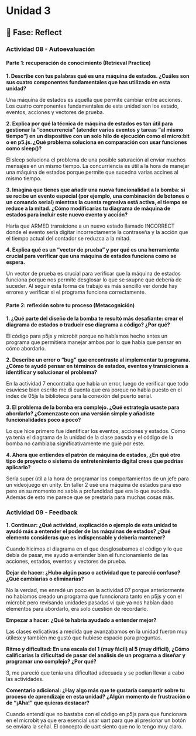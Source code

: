 # Unidad 3


## 🤔 Fase: Reflect

### Actividad 08 - Autoevaluación

#### Parte 1: recuperación de conocimiento (Retrieval Practice)

**1. Describe con tus palabras qué es una máquina de estados. ¿Cuáles son sus cuatro componentes fundamentales que has utilizado en esta unidad?**

Una máquina de estados es aquella que permite cambiar entre acciones. Los cuatro componentes fundamentales de esta unidad son los estado, eventos, acciones y vectores de prueba.

**2. Explica por qué la técnica de máquina de estados es tan útil para gestionar la “concurrencia” (atender varios eventos y tareas “al mismo tiempo”) en un dispositivo con un solo hilo de ejecución como el micro:bit o en p5.js. ¿Qué problema soluciona en comparación con usar funciones como sleep()?**

El sleep soluciona el problema de una posible saturación al enviar muchos mensajes en un mismo tiempo. La concurriencia es útil a la hora de manejar una máquina de estados porque permite que sucedna varias accines al mismo tiempo.

**3. Imagina que tienes que añadir una nueva funcionalidad a la bomba: si se recibe un evento especial (por ejemplo, una combinación de botones o un comando serial) mientras la cuenta regresiva está activa, el tiempo se reduce a la mitad. ¿Cómo modificarías tu diagrama de máquina de estados para incluir este nuevo evento y acción?**

Haría que ARMED transicione a un nuevo estado llamado INCORRECT donde el evento sería digitar incorrectamente la contraseña y la acción que el tiempo actual del contador se reduzca a la mitad.

**4. Explica qué es un “vector de prueba” y por qué es una herramienta crucial para verificar que una máquina de estados funciona como se espera.**

Un vector de prueba es crucial para verificar que la máquina de estados funciona porque nos permite desglosar lo que se sxupne que debería de suceder. Al seguir esta forma de trabajo es más sencillo ver donde hay errores y verificar si el programa funciona correctamente.


#### Parte 2: reflexión sobre tu proceso (Metacognición)

**1. ¿Qué parte del diseño de la bomba te resultó más desafiante: crear el diagrama de estados o traducir ese diagrama a código? ¿Por qué?**

El código para p5js y microbit porque no habíamos hecho antes un programa que permitiera manejar ambos por lo que había que pensar en cómo abordarlo.

**2. Describe un error o “bug” que encontraste al implementar tu programa. ¿Cómo te ayudó pensar en términos de estados, eventos y transiciones a identificar y solucionar el problema?**

En la actividad 7 encontraba que había un error, luego de verificar que todo esuviese bien escrito me di cuenta que era porque no había puesto en el index de 05js la biblioteca para la conexión del puerto serial.

**3. El problema de la bomba era complejo. ¿Qué estrategia usaste para abordarlo? ¿Comenzaste con una versión simple y añadiste funcionalidades poco a poco?**

Lo que hice primero fue identificar los eventos, acciones y estados. Como ya tenía el diagrama de la unidad de la clase pasada y el código de la bomba no cambiaba significativamente me guié por este.

**4. Ahora que entiendes el patrón de máquina de estados, ¿En qué otro tipo de proyecto o sistema de entretenimiento digital crees que podrías aplicarlo?**

Sería super útil a la hora de programar los comportamientos de un jefe para un videojuego en unity. En taller 2 usé una máquina de estados para eso pero en su momento no sabía a profundidad que era lo que sucedía. Además de esto me parece que se prestaría para muchas cosas más.



### Actividad 09 - Feedback

**1. Continuar: ¿Qué actividad, explicación o ejemplo de esta unidad te ayudó más a entender el poder de las máquinas de estados? ¿Qué elemento consideras que es indispensable y debería mantener?**

Cuando hicimos el diagrama en el que desglosabamos el código y lo que debía de pasar, me ayudó a entender bien el funcionamiento de las acciones, estados, eventos y vectores de prueba.


**Dejar de hacer: ¿Hubo algún paso o actividad que te pareció confuso? ¿Qué cambiarías o eliminarías?**

No la verdad, me enredé un poco en la actividad 07 porque anteriormente no habíamos creado un programa que funncionara tanto en p5js y con el microbit pero revisando unidades pasadas vi que ya nos habían dado elementos para abordarlo, era solo cuestión de recordarlo.


**Empezar a hacer: ¿Qué te habría ayudado a entender mejor?**

Las clases exlicativas a medida que avanzabamos en la unidad fueron muy útilesx y también me gustó que hubiese espacio para preguntas.


**Ritmo y dificultad: En una escala del 1 (muy fácil) al 5 (muy difícil), ¿Cómo calificarías la dificultad de pasar del análisis de un programa a diseñar y programar uno complejo? ¿Por qué?**

3, me pareció que tenía una dificultad adecuada y se podían llevar a cabo las actividades.

**Comentario adicional: ¿Hay algo más que te gustaría compartir sobre tu proceso de aprendizaje en esta unidad? ¿Algún momento de frustración o de “¡Aha!” que quieras destacar?**

Cuando entendí que no bastaba con el código en p5js para que funcionara en el microbit ya que era esencial usar uart para que al presionar un botón se enviara la señal. El concepto de uart siento que no lo tengo muy claro.





